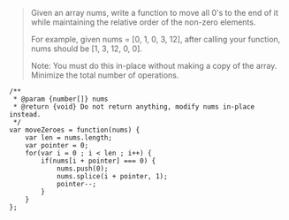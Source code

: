 > Given an array nums, write a function to move all 0's to the end of it while maintaining the relative order of the non-zero elements.
>
> For example, given nums = [0, 1, 0, 3, 12], after calling your function, nums should be [1, 3, 12, 0, 0].
>
> Note:
> You must do this in-place without making a copy of the array.
> Minimize the total number of operations.

```
/**
 * @param {number[]} nums
 * @return {void} Do not return anything, modify nums in-place instead.
 */
var moveZeroes = function(nums) {
    var len = nums.length;
    var pointer = 0;
    for(var i = 0 ; i < len ; i++) {
        if(nums[i + pointer] === 0) {
            nums.push(0);
            nums.splice(i + pointer, 1);
            pointer--;
        }        
    }
};
```
